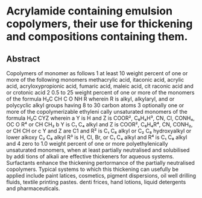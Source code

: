 # Acrylamide containing emulsion copolymers, their use for thickening and compositions containing them.

## Abstract
Copolymers of monomer as follows 1 at least 10 weight percent of one or more of the following monomers methacrylic acid, itaconic acid, acrylic acid, acryloxypropionic acid, fumaric acid, maleic acid, cit raconic acid and or crotonic acid 2 0.5 to 25 weight percent of one or more of the monomers of the formula H₂C CH C O NH R wherein R is alkyl, alkylaryl, and or polycyclic alkyl groups having 8 to 30 carbon atoms 3 optionally one or more of the copolymerizable ethyleni cally unsaturated monomers of the formula H₂C CYZ wherein a Y is H and Z is COOR², C₆H₄H³, CN, Cl, CONH₄, OC O R⁴ or CH CH₂ b Y is C₁ C₄ alkyl and Z is COOR², C₆H₄R⁴, CN, CONH₂, or CH CH or c Y and Z are C1 and R² is C₁ C₈ alkyl or C₂ C₈ hydroxyalkyl or lower alkoxy C₂ C₈ alkyl R³ is H, Cl, Br, or C₁ C₄ alkyl and R⁴ is C₁ C₈ alkyl and 4 zero to 1.0 weight percent of one or more polyethylenically unsaturated monomers, when at least partially neutralised and solubilised by addi tions of alkali are effective thickeners for aqueous systems. Surfactants enhance the thickening pertormance of the partially neutralised copolymers. Typical systems to which this thickening can usefully be applied include paint latices, cosmetics, pigment dispersions, oil well drilling fluids, textile printing pastes. denti frices, hand lotions, liquid detergents and pharmaceuticals.
